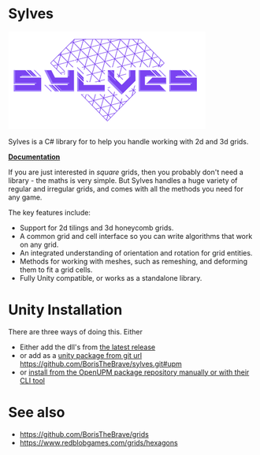 # Sylves

<img src="docs/images/logo_cropped.png" width="400px"/>

Sylves is a C# library for to help you handle working with 2d and 3d grids.

**[Documentation](https://www.boristhebrave.com/docs/sylves/1/)**

If you are just interested in _square_ grids, then you probably don't need a library - the maths is very simple. 
But Sylves handles a huge variety of regular and irregular grids, and comes with all the methods you need for any game.

The key features include:
 * Support for 2d tilings and 3d honeycomb grids.
 * A common grid and cell interface so you can write algorithms that work on any grid.
 * An integrated understanding of orientation and rotation for grid entities.
 * Methods for working with meshes, such as remeshing, and deforming them to fit a grid cells.
 * Fully Unity compatible, or works as a standalone library.

# Unity Installation

There are three ways of doing this. Either
* Either add the dll's from [the latest release](https://github.com/BorisTheBrave/sylves/releases)
* or add as a [unity package from git url](https://docs.unity3d.com/Manual/upm-git.html) https://github.com/BorisTheBrave/sylves.git#upm
* or [install from the OpenUPM package repository manually or with their CLI tool](https://openupm.com/packages/com.boristhebrave.sylves/)
# See also
* https://github.com/BorisTheBrave/grids
* https://www.redblobgames.com/grids/hexagons
